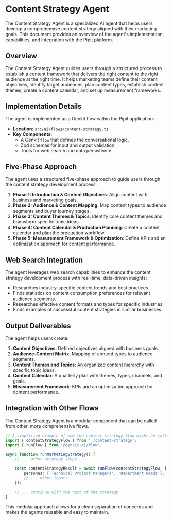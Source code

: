 # Content Strategy Agent

The Content Strategy Agent is a specialized AI agent that helps users develop a comprehensive content strategy aligned with their marketing goals. This document provides an overview of the agent's implementation, capabilities, and integration with the Pipit platform.

## Overview

The Content Strategy Agent guides users through a structured process to establish a content framework that delivers the right content to the right audience at the right time. It helps marketing teams define their content objectives, identify target audiences, plan content types, establish content themes, create a content calendar, and set up measurement frameworks.

## Implementation Details

The agent is implemented as a Genkit flow within the Pipit application:

- **Location**: `src/ai/flows/content-strategy.ts`
- **Key Components**:
  - A Genkit `flow` that defines the conversational logic.
  - Zod schemas for input and output validation.
  - Tools for web search and data persistence.

## Five-Phase Approach

The agent uses a structured five-phase approach to guide users through the content strategy development process:

1.  **Phase 1: Introduction & Content Objectives**: Align content with business and marketing goals.
2.  **Phase 2: Audience & Content Mapping**: Map content types to audience segments and buyer journey stages.
3.  **Phase 3: Content Themes & Topics**: Identify core content themes and brainstorm specific topic ideas.
4.  **Phase 4: Content Calendar & Production Planning**: Create a content calendar and plan the production workflow.
5.  **Phase 5: Measurement Framework & Optimization**: Define KPIs and an optimization approach for content performance.

## Web Search Integration

The agent leverages web search capabilities to enhance the content strategy development process with real-time, data-driven insights:

- Researches industry-specific content trends and best practices.
- Finds statistics on content consumption preferences for relevant audience segments.
- Researches effective content formats and types for specific industries.
- Finds examples of successful content strategies in similar businesses.

## Output Deliverables

The agent helps users create:

1.  **Content Objectives**: Defined objectives aligned with business goals.
2.  **Audience-Content Matrix**: Mapping of content types to audience segments.
3.  **Content Themes and Topics**: An organized content hierarchy with specific topic ideas.
4.  **Content Calendar**: A quarterly plan with themes, types, channels, and goals.
5.  **Measurement Framework**: KPIs and an optimization approach for content performance.

## Integration with Other Flows

The Content Strategy Agent is a modular component that can be called from other, more comprehensive flows.

```typescript
// A simplified example of how the content strategy flow might be called
import { contentStrategyFlow } from './content-strategy';
import { runFlow } from '@genkit-ai/flow';

async function runMarketingStrategy() {
    // ... other strategy steps

    const contentStrategyResult = await runFlow(contentStrategyFlow, {
        personas: ['Technical Project Managers', 'Department Heads'],
        // ... other inputs
    });

    // ... continue with the rest of the strategy
}
```
This modular approach allows for a clean separation of concerns and makes the agents reusable and easy to maintain.

